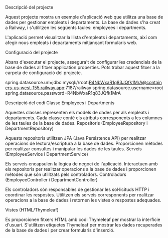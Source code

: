 Descripció del projecte

Aquest projecte mostra un exemple d'aplicació web que utilitza una base de dades per gestionar empleats i departaments. La base de dades s'ha creat a Railway, i s'utilitzen les següents taules: employees i departments.

L'aplicació permet visualitzar la llista d'empleats i departaments, així com afegir nous empleats i departaments mitjançant formularis web.

Configuració del projecte

Abans d'executar el projecte, assegura't de configurar les credencials de la base de dades al fitxer application.properties. Pots trobar aquest fitxer a la carpeta de configuració del projecte.

spring.datasource.url=jdbc:mysql://root:R4NbWxaR1q83JQfk1MrA@containers-us-west-155.railway.app:7187/railway
spring.datasource.username=root
spring.datasource.password=R4NbWxaR1q83JQfk1MrA

Descripció del codi
Classe Employees i Departments

Aquestes classes representen els models de dades per als empleats i departaments. Cada classe conté els atributs corresponents a les columnes de les taules de la base de dades.
Repositoris (EmployeeRepository i DepartmentRepository)

Aquests repositoris utilitzen JPA (Java Persistence API) per realitzar operacions de lectura/escriptura a la base de dades. Proporcionen mètodes per realitzar consultes i manipular les dades de les taules.
Serveis (EmployeeService i DepartmentService)

Els serveis encapsulen la lògica de negoci de l'aplicació. Interactuen amb els repositoris per realitzar operacions a la base de dades i proporcionen mètodes que són utilitzats pels controladors.
Controladors (EmployeeController i DepartmentController)

Els controladors són responsables de gestionar les sol·licituds HTTP i coordinar les respostes. Utilitzen els serveis corresponents per realitzar operacions a la base de dades i retornen les vistes o respostes adequades.

Vistes (HTML/Thymeleaf)

Es proporcionen fitxers HTML amb codi Thymeleaf per mostrar la interfície d'usuari. S'utilitzen etiquetes Thymeleaf per mostrar les dades recuperades de la base de dades i per crear formularis d'inserció.


